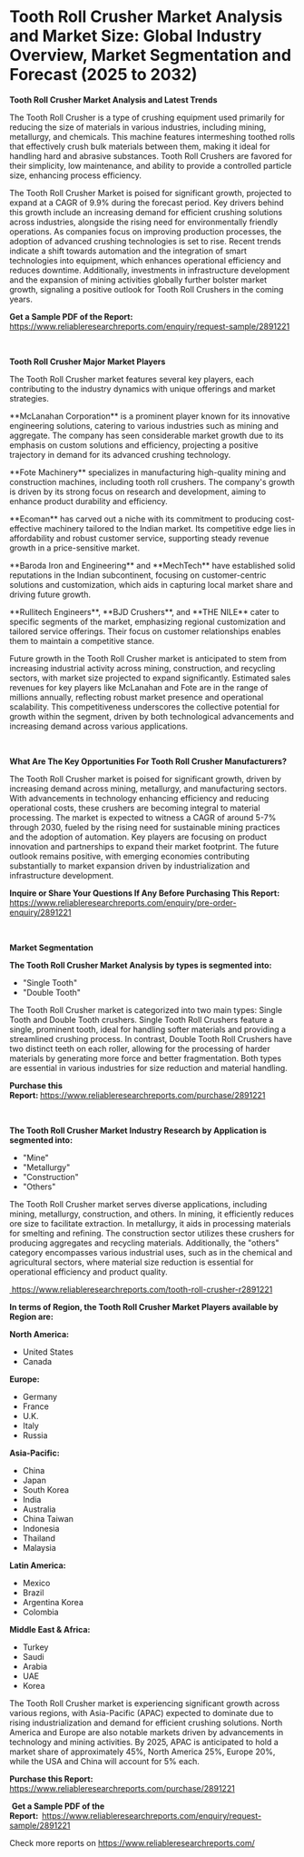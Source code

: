 <p><h1>Tooth Roll Crusher Market Analysis and Market Size: Global Industry Overview, Market Segmentation and Forecast (2025 to 2032)</h1></p><p><strong>Tooth Roll Crusher Market Analysis and Latest Trends</strong></p>
<p><p>The Tooth Roll Crusher is a type of crushing equipment used primarily for reducing the size of materials in various industries, including mining, metallurgy, and chemicals. This machine features intermeshing toothed rolls that effectively crush bulk materials between them, making it ideal for handling hard and abrasive substances. Tooth Roll Crushers are favored for their simplicity, low maintenance, and ability to provide a controlled particle size, enhancing process efficiency.</p><p>The Tooth Roll Crusher Market is poised for significant growth, projected to expand at a CAGR of 9.9% during the forecast period. Key drivers behind this growth include an increasing demand for efficient crushing solutions across industries, alongside the rising need for environmentally friendly operations. As companies focus on improving production processes, the adoption of advanced crushing technologies is set to rise. Recent trends indicate a shift towards automation and the integration of smart technologies into equipment, which enhances operational efficiency and reduces downtime. Additionally, investments in infrastructure development and the expansion of mining activities globally further bolster market growth, signaling a positive outlook for Tooth Roll Crushers in the coming years.</p></p>
<p><strong>Get a Sample PDF of the Report:&nbsp;</strong> <a href="https://www.reliableresearchreports.com/enquiry/request-sample/2891221?utm_campaign=2734&utm_medium=2&utm_source=Github&utm_content=ia&utm_term=14032025&utm_id=tooth-roll-crusher">https://www.reliableresearchreports.com/enquiry/request-sample/2891221</a></p>
<p>&nbsp;</p>
<p><strong>Tooth Roll Crusher Major Market Players</strong></p>
<p><p>The Tooth Roll Crusher market features several key players, each contributing to the industry dynamics with unique offerings and market strategies. </p><p>**McLanahan Corporation** is a prominent player known for its innovative engineering solutions, catering to various industries such as mining and aggregate. The company has seen considerable market growth due to its emphasis on custom solutions and efficiency, projecting a positive trajectory in demand for its advanced crushing technology.</p><p>**Fote Machinery** specializes in manufacturing high-quality mining and construction machines, including tooth roll crushers. The company's growth is driven by its strong focus on research and development, aiming to enhance product durability and efficiency. </p><p>**Ecoman** has carved out a niche with its commitment to producing cost-effective machinery tailored to the Indian market. Its competitive edge lies in affordability and robust customer service, supporting steady revenue growth in a price-sensitive market.</p><p>**Baroda Iron and Engineering** and **MechTech** have established solid reputations in the Indian subcontinent, focusing on customer-centric solutions and customization, which aids in capturing local market share and driving future growth.</p><p>**Rullitech Engineers**, **BJD Crushers**, and **THE NILE** cater to specific segments of the market, emphasizing regional customization and tailored service offerings. Their focus on customer relationships enables them to maintain a competitive stance.</p><p>Future growth in the Tooth Roll Crusher market is anticipated to stem from increasing industrial activity across mining, construction, and recycling sectors, with market size projected to expand significantly. Estimated sales revenues for key players like McLanahan and Fote are in the range of millions annually, reflecting robust market presence and operational scalability. This competitiveness underscores the collective potential for growth within the segment, driven by both technological advancements and increasing demand across various applications.</p></p>
<p>&nbsp;</p>
<p><strong>What Are The Key Opportunities For Tooth Roll Crusher Manufacturers?</strong></p>
<p><p>The Tooth Roll Crusher market is poised for significant growth, driven by increasing demand across mining, metallurgy, and manufacturing sectors. With advancements in technology enhancing efficiency and reducing operational costs, these crushers are becoming integral to material processing. The market is expected to witness a CAGR of around 5-7% through 2030, fueled by the rising need for sustainable mining practices and the adoption of automation. Key players are focusing on product innovation and partnerships to expand their market footprint. The future outlook remains positive, with emerging economies contributing substantially to market expansion driven by industrialization and infrastructure development.</p></p>
<p><strong>Inquire or Share Your Questions If Any Before Purchasing This Report:</strong> <a href="https://www.reliableresearchreports.com/enquiry/pre-order-enquiry/2891221?utm_campaign=2734&utm_medium=2&utm_source=Github&utm_content=ia&utm_term=14032025&utm_id=tooth-roll-crusher">https://www.reliableresearchreports.com/enquiry/pre-order-enquiry/2891221</a></p>
<p>&nbsp;</p>
<p><strong>Market Segmentation</strong></p>
<p><strong>The Tooth Roll Crusher Market Analysis by types is segmented into:</strong></p>
<p><ul><li>"Single Tooth"</li><li>"Double Tooth"</li></ul></p>
<p><p>The Tooth Roll Crusher market is categorized into two main types: Single Tooth and Double Tooth crushers. Single Tooth Roll Crushers feature a single, prominent tooth, ideal for handling softer materials and providing a streamlined crushing process. In contrast, Double Tooth Roll Crushers have two distinct teeth on each roller, allowing for the processing of harder materials by generating more force and better fragmentation. Both types are essential in various industries for size reduction and material handling.</p></p>
<p><strong>Purchase this Report:&nbsp;</strong><a href="https://www.reliableresearchreports.com/purchase/2891221?utm_campaign=2734&utm_medium=2&utm_source=Github&utm_content=ia&utm_term=14032025&utm_id=tooth-roll-crusher">https://www.reliableresearchreports.com/purchase/2891221</a></p>
<p>&nbsp;</p>
<p><strong>The Tooth Roll Crusher Market Industry Research by Application is segmented into:</strong></p>
<p><ul><li>"Mine"</li><li>"Metallurgy"</li><li>"Construction"</li><li>"Others"</li></ul></p>
<p><p>The Tooth Roll Crusher market serves diverse applications, including mining, metallurgy, construction, and others. In mining, it efficiently reduces ore size to facilitate extraction. In metallurgy, it aids in processing materials for smelting and refining. The construction sector utilizes these crushers for producing aggregates and recycling materials. Additionally, the "others" category encompasses various industrial uses, such as in the chemical and agricultural sectors, where material size reduction is essential for operational efficiency and product quality.</p></p>
<p><a href="https://www.reliableresearchreports.com/tooth-roll-crusher-r2891221?utm_campaign=2734&utm_medium=2&utm_source=Github&utm_content=ia&utm_term=14032025&utm_id=tooth-roll-crusher">&nbsp;https://www.reliableresearchreports.com/tooth-roll-crusher-r2891221</a></p>
<p><strong>In terms of Region, the Tooth Roll Crusher Market Players available by Region are:</strong></p>
<p>
    <p> <strong> North America: </strong>
        <ul>
            <li>United States</li>
            <li>Canada</li>
        </ul>
        </p> 
    <p> <strong> Europe: </strong>
        <ul>
            <li>Germany</li>
            <li>France</li>
            <li>U.K.</li>
            <li>Italy</li>
            <li>Russia</li>
        </ul>
        </p> 
    <p> <strong> Asia-Pacific: </strong>
        <ul>
            <li>China</li>
            <li>Japan</li>
            <li>South Korea</li>
            <li>India</li>
            <li>Australia</li>
            <li>China Taiwan</li>
            <li>Indonesia</li>
            <li>Thailand</li>
            <li>Malaysia</li>
        </ul>
        </p> 
    <p> <strong> Latin America: </strong>
        <ul>
            <li>Mexico</li>
            <li>Brazil</li>
            <li>Argentina Korea</li>
            <li>Colombia</li>
        </ul>
        </p> 
    <p> <strong> Middle East & Africa: </strong>
        <ul>
            <li>Turkey</li>
            <li>Saudi</li>
            <li>Arabia</li>
            <li>UAE</li>
            <li>Korea</li>
        </ul>
    </p>
    </p>
<p><p>The Tooth Roll Crusher market is experiencing significant growth across various regions, with Asia-Pacific (APAC) expected to dominate due to rising industrialization and demand for efficient crushing solutions. North America and Europe are also notable markets driven by advancements in technology and mining activities. By 2025, APAC is anticipated to hold a market share of approximately 45%, North America 25%, Europe 20%, while the USA and China will account for 5% each.</p></p>
<p><strong>Purchase this Report: </strong><a href="https://www.reliableresearchreports.com/purchase/2891221?utm_campaign=2734&utm_medium=2&utm_source=Github&utm_content=ia&utm_term=14032025&utm_id=tooth-roll-crusher">https://www.reliableresearchreports.com/purchase/2891221</a></p>
<p>&nbsp;<strong>Get a Sample PDF of the Report:&nbsp;&nbsp;</strong><a href="https://www.reliableresearchreports.com/enquiry/request-sample/2891221?utm_campaign=2734&utm_medium=2&utm_source=Github&utm_content=ia&utm_term=14032025&utm_id=tooth-roll-crusher">https://www.reliableresearchreports.com/enquiry/request-sample/2891221</a></p>
<p><strong></strong></p>
<p>Check more reports on <a href="https://www.reliableresearchreports.com/?utm_campaign=2734&utm_medium=2&utm_source=Github&utm_content=ia&utm_term=14032025&utm_id=tooth-roll-crusher">https://www.reliableresearchreports.com/</a></p>